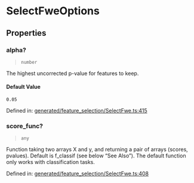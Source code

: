 # SelectFweOptions

## Properties

### alpha?

> `number`

The highest uncorrected p-value for features to keep.

#### Default Value

`0.05`

Defined in:  [generated/feature\_selection/SelectFwe.ts:415](https://github.com/transitive-bullshit/scikit-learn-ts/blob/122b3c0/packages/sklearn/src/generated/feature_selection/SelectFwe.ts#L415)

### score\_func?

> `any`

Function taking two arrays X and y, and returning a pair of arrays (scores, pvalues). Default is f\_classif (see below “See Also”). The default function only works with classification tasks.

Defined in:  [generated/feature\_selection/SelectFwe.ts:408](https://github.com/transitive-bullshit/scikit-learn-ts/blob/122b3c0/packages/sklearn/src/generated/feature_selection/SelectFwe.ts#L408)
